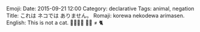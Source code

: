 Emoji: 
Date: 2015-09-21 12:00
Category: declarative
Tags: animal, negation
Title: これは ネコでは ありません。
Romaji: korewa nekodewa arimasen.
English: This is not a cat. 
👮🏽👉🏽    👴🏽 ≠ 🐈

